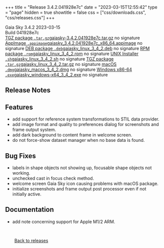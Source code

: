 +++
title = "Release 3.4.2.041928e7c"
date = "2023-03-15T12:55:42"
type = "page"
hidden = true
showtitle = false
css = ["css/downloads.css", "css/releases.css"]
+++

<div class="download-container">
<div id="download-title">
<i class="fa-solid fa-tag"></i>
Gaia Sky <span class="downloads-version">3.4.2</span> 
<time class="downloads-releasedate" datetime="2023-03-15T12:55:42" title="Published: 2023-03-15T12:55:42"><i class="fa-solid fa-calendar"></i> 2023-03-15</time>
<div class="downloads-build">Build 041928e7c</div></div>
<div class="download-section">
<a href="https://gaia.ari.uni-heidelberg.de/gaiasky/releases/3.4.2.041928e7c/gaiasky-3.4.2.041928e7c.tar.gz" class="download-button"><i class="fa-solid fa-file-zipper"></i> TGZ package <code>.tar.gz</code><span class="download-sub">gaiasky-3.4.2.041928e7c.tar.gz</span></a>
<span class="signature">no signature</span>
<a href="https://gaia.ari.uni-heidelberg.de/gaiasky/releases/3.4.2.041928e7c/gaiasky_3.4.2.041928e7c_x86_64.appimage" class="download-button"><i class="fa-solid fa-box-archive"></i> AppImage <code>.appimage</code><span class="download-sub">gaiasky_3.4.2.041928e7c_x86_64.appimage</span></a>
<span class="signature">no signature</span>
<a href="https://gaia.ari.uni-heidelberg.de/gaiasky/releases/3.4.2.041928e7c/gaiasky_linux_3_4_2.deb" class="download-button"><i class="fa-brands fa-debian"></i> DEB package <code>.deb</code><span class="download-sub">gaiasky_linux_3_4_2.deb</span></a>
<span class="signature">no signature</span>
<a href="https://gaia.ari.uni-heidelberg.de/gaiasky/releases/3.4.2.041928e7c/gaiasky_linux_3_4_2.rpm" class="download-button"><i class="fa-brands fa-fedora"></i> RPM package <code>.rpm</code><span class="download-sub">gaiasky_linux_3_4_2.rpm</span></a>
<span class="signature">no signature</span>
<a href="https://gaia.ari.uni-heidelberg.de/gaiasky/releases/3.4.2.041928e7c/gaiasky_linux_3_4_2.sh" class="download-button"><i class="fa fa-terminal"></i> UNIX Installer <code>.sh</code><span class="download-sub">gaiasky_linux_3_4_2.sh</span></a>
<span class="signature">no signature</span>
<a href="https://gaia.ari.uni-heidelberg.de/gaiasky/releases/3.4.2.041928e7c/gaiasky_linux_3_4_2.tar.gz" class="download-button"><i class="fa-solid fa-file-zipper"></i> TGZ package <code>.tar.gz</code><span class="download-sub">gaiasky_linux_3_4_2.tar.gz</span></a>
<span class="signature">no signature</span>
<a href="https://gaia.ari.uni-heidelberg.de/gaiasky/releases/3.4.2.041928e7c/gaiasky_macos_3_4_2.dmg" class="download-button"><i class="fa-brands fa-apple"></i> macOS <code>.dmg</code><span class="download-sub">gaiasky_macos_3_4_2.dmg</span></a>
<span class="signature">no signature</span>
<a href="https://gaia.ari.uni-heidelberg.de/gaiasky/releases/3.4.2.041928e7c/gaiasky_windows-x64_3_4_2.exe" class="download-button"><i class="fa-brands fa-windows"></i> Windows x86-64 <code>.exe</code><span class="download-sub">gaiasky_windows-x64_3_4_2.exe</span></a>
<span class="signature">no signature</span>
</div>
</div>

<section class="release-notes">

# Release Notes


## Features

- add support for reference system transformations to STIL data provider.
- add image format and quality to preferences dialog for screenshots and frame output system.
- add dark background to content frame in welcome screen.
- do not force-show dataset manager when no base data is found.

## Bug Fixes

- labels in shape objects not showing up, focusable shape objects not working.
- unchecked cast in focus check method.
- welcome screen Gaia Sky icon causing problems with macOS package.
- initialize screenshots and frame output post processor even if not initially active.

## Documentation

- add note concerning support for Apple M1/2 ARM.

</section>


<p class="center-text" style="padding: 30px;">
<i class="fa-solid fa-circle-arrow-left"></i> <a href="/downloads/releases">Back to releases</a>
</p>
